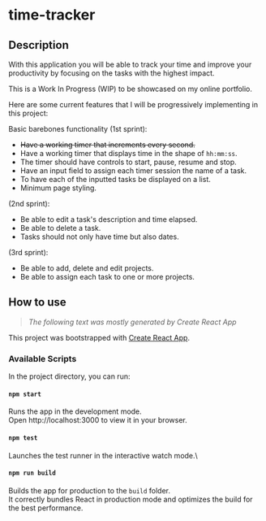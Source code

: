 # time-tracker

## Description
With this application you will be able to track your time and improve your productivity by focusing on the tasks with the highest impact.

This is a Work In Progress (WIP) to be showcased on my online portfolio.

Here are some current features that I will be progressively implementing in this project:

Basic barebones functionality (1st sprint):
- ~~Have a working timer that increments every second.~~
- Have a working timer that displays time in the shape of `hh:mm:ss`.
- The timer should have controls to start, pause, resume and stop.
- Have an input field to assign each timer session the name of a task.
- To have each of the inputted tasks be displayed on a list.
- Minimum page styling.

(2nd sprint):
- Be able to edit a task's description and time elapsed.
- Be able to delete a task.
- Tasks should not only have time but also dates.

(3rd sprint):
- Be able to add, delete and edit projects.
- Be able to assign each task to one or more projects.


## How to use
>*The following text was mostly generated by Create React App*

This project was bootstrapped with [Create React App](https://github.com/facebook/create-react-app).

### Available Scripts
In the project directory, you can run:

#### `npm start`
Runs the app in the development mode.\
Open http://localhost:3000 to view it in your browser.

#### `npm test`
Launches the test runner in the interactive watch mode.\

#### `npm run build`
Builds the app for production to the `build` folder.\
It correctly bundles React in production mode and optimizes the build for the best performance.
